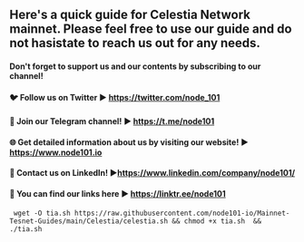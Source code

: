 


## Here's a quick guide for Celestia Network mainnet.  Please feel free to use our guide and do not hasistate to reach us out for any needs. 

#### Don't forget to support us and our contents by subscribing to our channel!
#### 🐦 Follow us on Twitter ► https://twitter.com/node_101
#### 💛 Join our Telegram channel! ► https://t.me/node101
#### 🌐 Get detailed information about us by visiting our website! ► https://www.node101.io
#### 💼 Contact us on LinkedIn! ►https://www.linkedin.com/company/node101/
#### 🔗 You can find our links here ► https://linktr.ee/node101



```  wget -O tia.sh https://raw.githubusercontent.com/node101-io/Mainnet-Tesnet-Guides/main/Celestia/celestia.sh && chmod +x tia.sh  &&  ./tia.sh ```